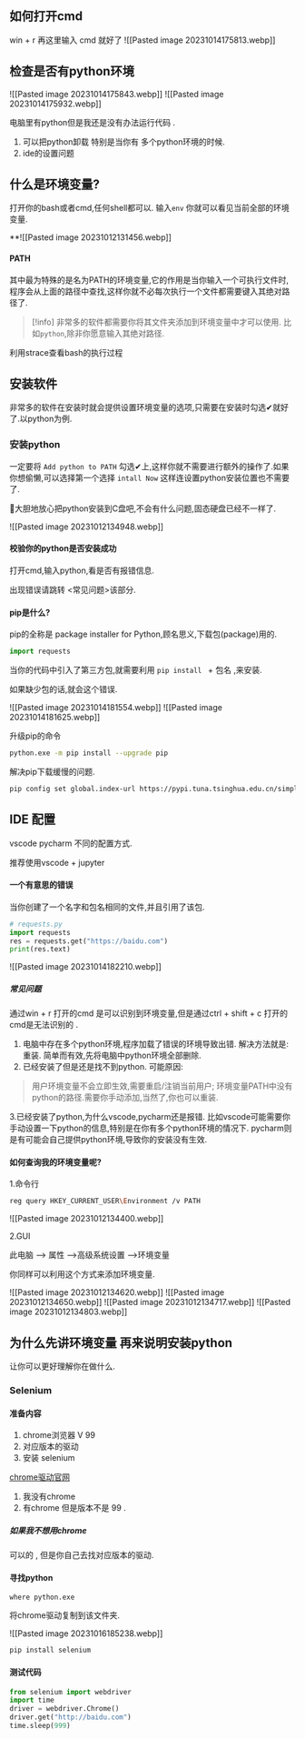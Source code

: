 
## 如何打开cmd

win + r 再这里输入 cmd 就好了
![[Pasted image 20231014175813.webp]]

## 检查是否有python环境 

![[Pasted image 20231014175843.webp]]
![[Pasted image 20231014175932.webp]]


电脑里有python但是我还是没有办法运行代码 . 
1. 可以把python卸载  特别是当你有 多个python环境的时候.   
2. ide的设置问题


## 什么是环境变量?

打开你的bash或者cmd,任何shell都可以. 输入`env` 你就可以看见当前全部的环境变量.


**![[Pasted image 20231012131456.webp]]

#### PATH

其中最为特殊的是名为PATH的环境变量,它的作用是当你输入一个可执行文件时,程序会从上面的路径中查找,这样你就不必每次执行一个文件都需要键入其绝对路径了. 

>[!info] 非常多的软件都需要你将其文件夹添加到环境变量中才可以使用. 比如`python`,除非你愿意输入其绝对路径.


利用strace查看bash的执行过程

## 安装软件

非常多的软件在安装时就会提供设置环境变量的选项,只需要在安装时勾选✔就好了.以python为例.
### 安装python

一定要将 `Add python to PATH` 勾选✔上,这样你就不需要进行额外的操作了.如果你想偷懒,可以选择第一个选择 `intall Now` 这样连设置python安装位置也不需要了. 

💫大胆地放心把python安装到C盘吧,不会有什么问题,固态硬盘已经不一样了. 

![[Pasted image 20231012134948.webp]]

#### 校验你的python是否安装成功

打开cmd,输入python,看是否有报错信息. 

出现错误请跳转 <常见问题>该部分.
#### pip是什么?

pip的全称是 package installer for Python,顾名思义,下载包(package)用的.

```python
import requests
 ```



当你的代码中引入了第三方包,就需要利用 `pip install ` + 包名 ,来安装.

如果缺少包的话,就会这个错误. 

![[Pasted image 20231014181554.webp]]
![[Pasted image 20231014181625.webp]]

升级pip的命令 
```bash
python.exe -m pip install --upgrade pip 

```
解决pip下载缓慢的问题.

```bash
pip config set global.index-url https://pypi.tuna.tsinghua.edu.cn/simple
```


## IDE 配置

vscode pycharm 不同的配置方式. 

推荐使用vscode + jupyter 

#### 一个有意思的错误

当你创建了一个名字和包名相同的文件,并且引用了该包.
```python
# requests.py
import requests
res = requests.get("https://baidu.com")
print(res.text)
```
![[Pasted image 20231014182210.webp]]
##### 常见问题

通过win + r 打开的cmd 是可以识别到环境变量,但是通过ctrl + shift + c 打开的cmd是无法识别的 .




1. 电脑中存在多个python环境,程序加载了错误的环境导致出错.
解决方法就是: 重装. 简单而有效,先将电脑中python环境全部删除. 
2. 已经安装了但是还是找不到python.
可能原因: 
> 用户环境变量不会立即生效,需要重启/注销当前用户;
> 环境变量PATH中没有python的路径.需要你手动添加,当然了,你也可以重装.

3.已经安装了python,为什么vscode,pycharm还是报错.
比如vscode可能需要你手动设置一下python的信息,特别是在你有多个python环境的情况下.
pycharm则是有可能会自己提供python环境,导致你的安装没有生效.
#### 如何查询我的环境变量呢?

1.命令行
```bash
reg query HKEY_CURRENT_USER\Environment /v PATH
```

![[Pasted image 20231012134400.webp]]



2.GUI

此电脑 --> 属性 -->高级系统设置 -->环境变量

你同样可以利用这个方式来添加环境变量.

![[Pasted image 20231012134620.webp]]
![[Pasted image 20231012134650.webp]]
![[Pasted image 20231012134717.webp]]
![[Pasted image 20231012134803.webp]]



## 为什么先讲环境变量 再来说明安装python

让你可以更好理解你在做什么. 



### Selenium

#### 准备内容

1. chrome浏览器 V 99
2. 对应版本的驱动
3. 安装 selenium

[chrome驱动官网](https://sites.google.com/a/chromium.org/chromedriver/downloads)

1. 我没有chrome 
2. 有chrome 但是版本不是 99 . 

##### 如果我不想用chrome

可以的 , 但是你自己去找对应版本的驱动. 

#### 寻找python
```
where python.exe
```

将chrome驱动复制到该文件夹.

![[Pasted image 20231016185238.webp]]


```bash
pip install selenium 
```

#### 测试代码

```python
from selenium import webdriver
import time
driver = webdriver.Chrome()
driver.get("http://baidu.com")
time.sleep(999)
```
